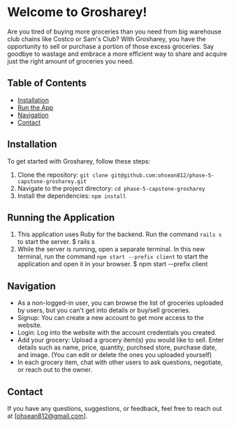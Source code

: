 # Welcome to Grosharey!

Are you tired of buying more groceries than you need from big warehouse club chains like Costco or Sam's Club? With Grosharey, you have the opportunity to sell or purchase a portion of those excess groceries. Say goodbye to wastage and embrace a more efficient way to share and acquire just the right amount of groceries you need.


## Table of Contents

- [Installation](#installation)
- [Run the App](#running-the-application)
- [Navigation](#navigation)
- [Contact](#contact)


## Installation

To get started with Grosharey, follow these steps:

1. Clone the repository: `git clone git@github.com:ohsean812/phase-5-capstone-grosharey.git`
2. Navigate to the project directory: `cd phase-5-capstone-grosharey`
3. Install the dependencies: `npm install`


## Running the Application

1. This application uses Ruby for the backend. Run the command `rails s` to start the server.
$ rails s
2. While the server is running, open a separate terminal. In this new terminal, run the command `npm start --prefix client` to start the application and open it in your browser.
$ npm start --prefix client



## Navigation

* As a non-logged-in user, you can browse the list of groceries uploaded by users, but you can't get into details or buy/sell groceries.
* Signup: You can create a new account to get more access to the website.
* Login: Log into the website with the account credentials you created.
* Add your grocery: Upload a grocery item(s) you would like to sell. Enter details such as name, price, quantity, purchsed store, purchase date, and image. (You can edit or delete the ones you uploaded yourself)
* In each grocery item, chat with other users to ask questions, negotiate, or reach out to the owner.



## Contact

If you have any questions, suggestions, or feedback, feel free to reach out at [ohsean812@gmail.com].
